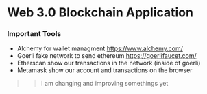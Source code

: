 # Web 3.0 Blockchain Application

### Important Tools
* Alchemy for wallet managment https://www.alchemy.com/
* Goerli  fake network to send ethereum  https://goerlifaucet.com/
* Etherscan show our transactions in the network (inside of goerli)
* Metamask show our account and transactions on the browser

>> I am changing and improving somethings yet 